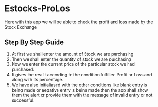 # Estocks-ProLos
Here with this app we will be able to check the profit and loss made by the Stock Exchange
## Step By Step Guide
1. At first we shall enter the amount of Stock we are purchasing
2. Then we shall enter the quantity of stock we are purchasing
3. Now we enter the current price of the particular stock we had purchased.
4. It gives the result according to the condition fulfilled Profit or Loss and along with its percentage.
5. We have also initialiased with the other conditions like blank entry is being made or negative entry is being made then the app shall show them the alert or provide them with the message of invalid entry or not successful.
